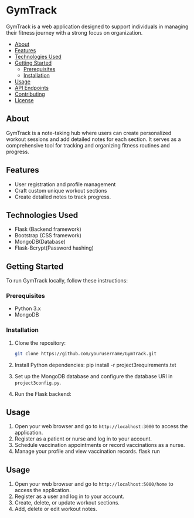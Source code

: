 # GymTrack

GymTrack is a web application designed to support individuals in managing their fitness journey with a strong focus on organization.

- [About](#about)
- [Features](#features)
- [Technologies Used](#technologies-used)
- [Getting Started](#getting-started)
  - [Prerequisites](#prerequisites)
  - [Installation](#installation)
- [Usage](#usage)
- [API Endpoints](#api-endpoints)
- [Contributing](#contributing)
- [License](#license)

## About

GymTrack is a note-taking hub where users can create personalized workout sessions and add detailed notes for each section. It serves as a comprehensive tool for tracking and organizing fitness routines and progress.

## Features

- User registration and profile management
- Craft custom unique workout sections
- Create detailed notes to track progress.

## Technologies Used
- Flask (Backend framework)
- Bootstrap (CSS framework)
- MongoDB(Database)
- Flask-Bcrypt(Password hashing)

## Getting Started

To run GymTrack locally, follow these instructions:

### Prerequisites

- Python 3.x
- MongoDB

### Installation

1. Clone the repository:

   ```bash
   git clone https://github.com/yourusername/GymTrack.git

2. Install Python dependencies:
pip install -r project3requirements.txt

3. Set up the MongoDB database and configure the database URI in `project3config.py`.

4. Run the Flask backend:
   
## Usage

1. Open your web browser and go to `http://localhost:3000` to access the application.
2. Register as a patient or nurse and log in to your account.
3. Schedule vaccination appointments or record vaccinations as a nurse.
4. Manage your profile and view vaccination records.
flask run

## Usage

1. Open your web browser and go to `http://localhost:5000/home` to access the application.
2. Register as a user and log in to your account.
3. Create, delete, or update workout sections.
4. Add, delete or edit workout notes.
   



